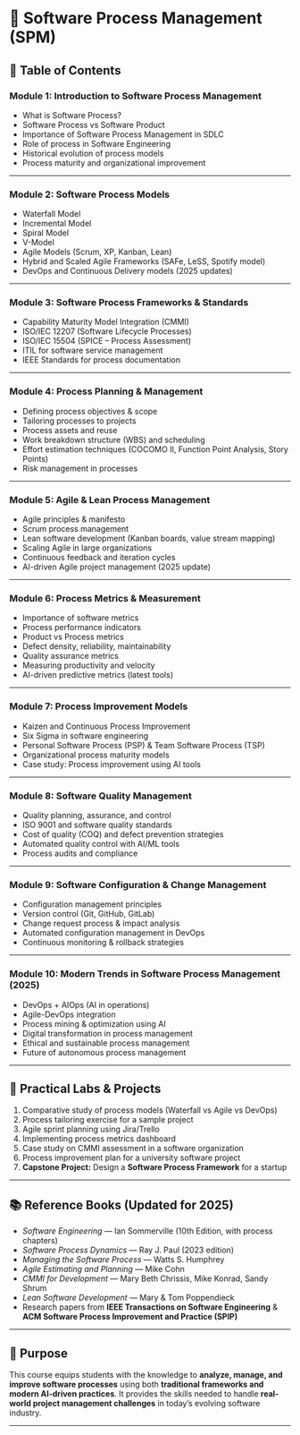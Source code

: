 # 📘 Software Process Management (SPM)

## 📑 Table of Contents  

### **Module 1: Introduction to Software Process Management**
- What is Software Process?  
- Software Process vs Software Product  
- Importance of Software Process Management in SDLC  
- Role of process in Software Engineering  
- Historical evolution of process models  
- Process maturity and organizational improvement  

---

### **Module 2: Software Process Models**
- Waterfall Model  
- Incremental Model  
- Spiral Model  
- V-Model  
- Agile Models (Scrum, XP, Kanban, Lean)  
- Hybrid and Scaled Agile Frameworks (SAFe, LeSS, Spotify model)  
- DevOps and Continuous Delivery models (2025 updates)  

---

### **Module 3: Software Process Frameworks & Standards**
- Capability Maturity Model Integration (CMMI)  
- ISO/IEC 12207 (Software Lifecycle Processes)  
- ISO/IEC 15504 (SPICE – Process Assessment)  
- ITIL for software service management  
- IEEE Standards for process documentation  

---

### **Module 4: Process Planning & Management**
- Defining process objectives & scope  
- Tailoring processes to projects  
- Process assets and reuse  
- Work breakdown structure (WBS) and scheduling  
- Effort estimation techniques (COCOMO II, Function Point Analysis, Story Points)  
- Risk management in processes  

---

### **Module 5: Agile & Lean Process Management**
- Agile principles & manifesto  
- Scrum process management  
- Lean software development (Kanban boards, value stream mapping)  
- Scaling Agile in large organizations  
- Continuous feedback and iteration cycles  
- AI-driven Agile project management (2025 update)  

---

### **Module 6: Process Metrics & Measurement**
- Importance of software metrics  
- Process performance indicators  
- Product vs Process metrics  
- Defect density, reliability, maintainability  
- Quality assurance metrics  
- Measuring productivity and velocity  
- AI-driven predictive metrics (latest tools)  

---

### **Module 7: Process Improvement Models**
- Kaizen and Continuous Process Improvement  
- Six Sigma in software engineering  
- Personal Software Process (PSP) & Team Software Process (TSP)  
- Organizational process maturity models  
- Case study: Process improvement using AI tools  

---

### **Module 8: Software Quality Management**
- Quality planning, assurance, and control  
- ISO 9001 and software quality standards  
- Cost of quality (COQ) and defect prevention strategies  
- Automated quality control with AI/ML tools  
- Process audits and compliance  

---

### **Module 9: Software Configuration & Change Management**
- Configuration management principles  
- Version control (Git, GitHub, GitLab)  
- Change request process & impact analysis  
- Automated configuration management in DevOps  
- Continuous monitoring & rollback strategies  

---

### **Module 10: Modern Trends in Software Process Management (2025)**
- DevOps + AIOps (AI in operations)  
- Agile-DevOps integration  
- Process mining & optimization using AI  
- Digital transformation in process management  
- Ethical and sustainable process management  
- Future of autonomous process management  

---

## 🧪 Practical Labs & Projects
1. Comparative study of process models (Waterfall vs Agile vs DevOps)  
2. Process tailoring exercise for a sample project  
3. Agile sprint planning using Jira/Trello  
4. Implementing process metrics dashboard  
5. Case study on CMMI assessment in a software organization  
6. Process improvement plan for a university software project  
7. **Capstone Project:** Design a **Software Process Framework** for a startup  

---

## 📚 Reference Books (Updated for 2025)
- *Software Engineering* — Ian Sommerville (10th Edition, with process chapters)  
- *Software Process Dynamics* — Ray J. Paul (2023 edition)  
- *Managing the Software Process* — Watts S. Humphrey  
- *Agile Estimating and Planning* — Mike Cohn  
- *CMMI for Development* — Mary Beth Chrissis, Mike Konrad, Sandy Shrum  
- *Lean Software Development* — Mary & Tom Poppendieck  
- Research papers from **IEEE Transactions on Software Engineering** & **ACM Software Process Improvement and Practice (SPIP)**  

---

## 🚀 Purpose
This course equips students with the knowledge to **analyze, manage, and improve software processes** using both **traditional frameworks and modern AI-driven practices**. It provides the skills needed to handle **real-world project management challenges** in today’s evolving software industry.  

---
